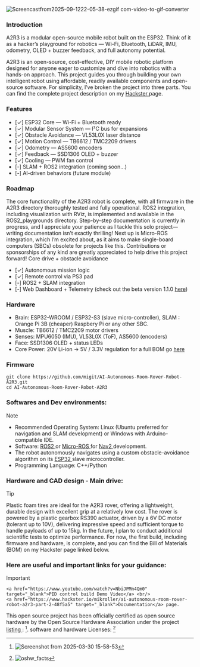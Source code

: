 <p align="center">

![Screencastfrom2025-09-1222-05-38-ezgif com-video-to-gif-converter](https://github.com/user-attachments/assets/4e16f9fb-fdc3-4740-8bdf-1cd2c2d42b24)


</p>

### Introduction

A2R3 is a modular open-source mobile robot built on the ESP32.
Think of it as a hacker’s playground for robotics — Wi-Fi, Bluetooth, LiDAR, IMU, odometry, OLED + buzzer feedback, and full autonomy potential.

A2R3 is an open-source, cost-effective, DIY mobile robotic platform designed for anyone eager to customize and dive into robotics with a hands-on approach. This project guides you through building your own intelligent robot using affordable, readily available components and open-source software. For simplicity, I’ve broken the project into three parts. You can find the complete project description on my <a href="https://www.hackster.io/mikroller/ai-autonomous-room-rover-robot-a2r3-part-2-48f5a5" target="_blank">Hackster </a> page.

### Features
- [✓] ESP32 Core — Wi-Fi + Bluetooth ready
- [✓] Modular Sensor System — I²C bus for expansions
- [✓] Obstacle Avoidance — VL53L0X laser distance
- [✓] Motion Control — TB6612 / TMC2209 drivers
- [✓] Odometry — AS5600 encoders
- [✓] Feedback — SSD1306 OLED + buzzer
- [✓] Cooling — PWM fan control
- [-] SLAM + ROS2 integration (coming soon...)
- [-] AI-driven behaviors (future module)


### Roadmap

The core functionality of the A2R3 robot is complete, with all firmware in the A2R3 directory thoroughly tested and fully operational. ROS2 integration, including visualization with RViz, is implemented and available in the ROS2_playgrounds directory. Step-by-step documentation is currently in progress, and I appreciate your patience as I tackle this solo project—writing documentation isn’t exactly thrilling! Next up is Micro-ROS integration, which I’m excited about, as it aims to make single-board computers (SBCs) obsolete for projects like this. Contributions or sponsorships of any kind are greatly appreciated to help drive this project forward!
 Core drive + obstacle avoidance
 
 - [✓] Autonomous mission logic
 - [✓] Remote control via PS3 pad
 - [-] ROS2 + SLAM integration
 - [-] Web Dashboard + Telemetry (check out the beta version 1.1.0 <a href="https://a2r3.42web.io/"> here</a>)


### Hardware

- Brain: ESP32-WROOM / ESP32-S3 (slave micro-controller), SLAM : Orange Pi 3B (cheaper) Raspbery Pi or any other SBC.
- Muscle: TB6612 / TMC2209 motor drivers
- Senses: MPU6050 (IMU), VL53L0X (ToF), AS5600 (encoders)
- Face: SSD1306 OLED + status LEDs
- Core Power: 20V Li-ion → 5V / 3.3V regulation for a full BOM go <a href="https://www.hackster.io/mikroller/ai-autonomous-room-rover-robot-a2r3-part-2-48f5a5" target="_blank">here </a>

### Firmware

    git clone https://github.com/migit/AI-Autonomous-Room-Rover-Robot-A2R3.git
    cd AI-Autonomous-Room-Rover-Robot-A2R3

### Softwares and Dev environments:
> [!NOTE]
> - Recommended Operating System: Linux (Ubuntu preferred for navigation and SLAM development) or Windows with Arduino-compatible IDE.
>- Software: <a href="https://docs.ros.org/en/foxy/index.html" target="_blank"> ROS2 </a> or <a href="https://micro.ros.org/" target="_blank">Micro-ROS </a> for <a href="https://docs.nav2.org/" target="_blank"> Nav2 </a>development.
>- The robot autonomously navigates using a custom obstacle-avoidance algorithm on its <a href="https://docs.espressif.com/projects/esp-dev-kits/en/latest/esp32/esp32-devkitc/index.html" target="_blank">ESP32 </a>slave microcontroller.
>- Programming Language: C++/Python

### Hardware and CAD design - Main drive:
> [!TIP]
> Plastic foam tires are ideal for the A2R3 rover, offering a lightweight, durable design with excellent grip at a relatively low cost. The rover is powered by a plastic gearbox RS390 actuator, driven by a 6V DC motor (tolerant up to 10V), delivering impressive speed and sufficient torque to handle payloads of up to 15kg. In the future, I plan to conduct additional scientific tests to optimize performance. For now, the first build, including firmware and hardware, is complete, and you can find the Bill of Materials (BOM) on my Hackster page linked below.

### Here are useful and important links for your guidance:      
> [!IMPORTANT]                                                                                                                                                   
    <a href="https://www.youtube.com/watch?v=NbiJPMn4Qm0" target="_blank">PID control build Demo Video</a> <br/>
    <a href="https://www.hackster.io/mikroller/ai-autonomous-room-rover-robot-a2r3-part-2-48f5a5" target="_blank">Documentation</a> page.

    
This open source project has been officially certified as open source hardware by the Open Source Hardware Association under the project <a href="https://certification.oshwa.org/fi000003.html">listing </a>: [^2].
software and hardware Licenses: [^1]

[^1]: ![oshw_facts](https://github.com/user-attachments/assets/8db5b921-7199-43b5-9edd-f96adf9e9eec)
[^2]: ![Screenshot from 2025-03-30 15-58-53](https://github.com/user-attachments/assets/599f7daa-bc83-4e1d-ba89-f66ca4a2cc97)




